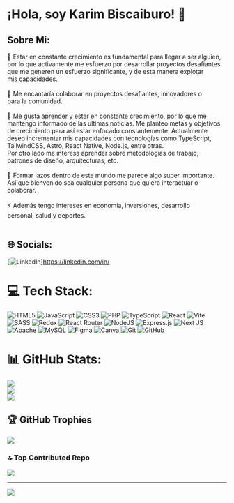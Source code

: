 # ¡Hola, soy Karim Biscaiburo! 👋

## Sobre Mi:
🔭 Estar en constante crecimiento es fundamental para llegar a ser alguien,<br>por lo que activamente me esfuerzo por desarrollar proyectos desafiantes<br>que me generen un esfuerzo significante, y de esta manera explotar<br>mis capacidades.<br><br>👯 Me encantaría colaborar en proyectos desafiantes, innovadores o<br>para la comunidad.<br><br>🌱 Me gusta aprender y estar en constante crecimiento, por lo que me<br>mantengo informado de las ultimas noticias. Me planteo metas y objetivos<br>de crecimiento para así estar enfocado constantemente. Actualmente<br>deseo incrementar mis capacidades con tecnologías como TypeScript,<br>TailwindCSS, Astro, React Native, Node.js, entre otras.<br>Por otro lado me interesa aprender sobre metodologías de trabajo,<br>patrones de diseño, arquitecturas, etc.<br><br>💬 Formar lazos dentro de este mundo me parece algo super importante.<br>Así que bienvenido sea cualquier persona que quiera interactuar o <br>colaborar.<br><br>⚡ Además tengo intereses en economía, inversiones, desarrollo<br>personal, salud y deportes.<br><br> 


## 🌐 Socials:
[![LinkedIn](https://img.shields.io/badge/LinkedIn-%230077B5.svg?logo=linkedin&logoColor=white)]https://linkedin.com/in/

# 💻 Tech Stack:
![HTML5](https://img.shields.io/badge/html5-%23E34F26.svg?style=for-the-badge&logo=html5&logoColor=white) ![JavaScript](https://img.shields.io/badge/javascript-%23323330.svg?style=for-the-badge&logo=javascript&logoColor=%23F7DF1E) ![CSS3](https://img.shields.io/badge/css3-%231572B6.svg?style=for-the-badge&logo=css3&logoColor=white) ![PHP](https://img.shields.io/badge/php-%23777BB4.svg?style=for-the-badge&logo=php&logoColor=white) ![TypeScript](https://img.shields.io/badge/typescript-%23007ACC.svg?style=for-the-badge&logo=typescript&logoColor=white) ![React](https://img.shields.io/badge/react-%2320232a.svg?style=for-the-badge&logo=react&logoColor=%2361DAFB) ![Vite](https://img.shields.io/badge/vite-%23646CFF.svg?style=for-the-badge&logo=vite&logoColor=white) ![SASS](https://img.shields.io/badge/SASS-hotpink.svg?style=for-the-badge&logo=SASS&logoColor=white) ![Redux](https://img.shields.io/badge/redux-%23593d88.svg?style=for-the-badge&logo=redux&logoColor=white) ![React Router](https://img.shields.io/badge/React_Router-CA4245?style=for-the-badge&logo=react-router&logoColor=white) ![NodeJS](https://img.shields.io/badge/node.js-6DA55F?style=for-the-badge&logo=node.js&logoColor=white) ![Express.js](https://img.shields.io/badge/express.js-%23404d59.svg?style=for-the-badge&logo=express&logoColor=%2361DAFB) ![Next JS](https://img.shields.io/badge/Next-black?style=for-the-badge&logo=next.js&logoColor=white) ![Apache](https://img.shields.io/badge/apache-%23D42029.svg?style=for-the-badge&logo=apache&logoColor=white) ![MySQL](https://img.shields.io/badge/mysql-4479A1.svg?style=for-the-badge&logo=mysql&logoColor=white) ![Figma](https://img.shields.io/badge/figma-%23F24E1E.svg?style=for-the-badge&logo=figma&logoColor=white) ![Canva](https://img.shields.io/badge/Canva-%2300C4CC.svg?style=for-the-badge&logo=Canva&logoColor=white) ![Git](https://img.shields.io/badge/git-%23F05033.svg?style=for-the-badge&logo=git&logoColor=white) ![GitHub](https://img.shields.io/badge/github-%23121011.svg?style=for-the-badge&logo=github&logoColor=white)
# 📊 GitHub Stats:
![](https://github-readme-stats.vercel.app/api?username=KarimBiscaiburo&theme=radical&hide_border=false&include_all_commits=false&count_private=false)<br/>
![](https://github-readme-streak-stats.herokuapp.com/?user=KarimBiscaiburo&theme=radical&hide_border=false)<br/>
![](https://github-readme-stats.vercel.app/api/top-langs/?username=KarimBiscaiburo&theme=radical&hide_border=false&include_all_commits=false&count_private=false&layout=compact)

## 🏆 GitHub Trophies
![](https://github-profile-trophy.vercel.app/?username=KarimBiscaiburo&theme=radical&no-frame=false&no-bg=false&margin-w=4)

### 🔝 Top Contributed Repo
![](https://github-contributor-stats.vercel.app/api?username=KarimBiscaiburo&limit=5&theme=dark&combine_all_yearly_contributions=true)

---
[![](https://visitcount.itsvg.in/api?id=KarimBiscaiburo&icon=0&color=0)](https://visitcount.itsvg.in)

<!-- Proudly created with GPRM ( https://gprm.itsvg.in ) -->
